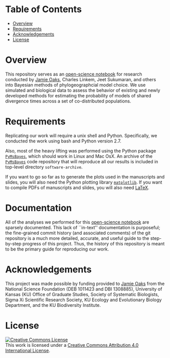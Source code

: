 Table of Contents
=================

 -  [Overview](#overview)
 -  [Requirements](#requirements)
 -  [Acknowledgements](#acknowledgements)
 -  [License](#license)


Overview
========

This repository serves as an [open-science
notebook](http://en.wikipedia.org/wiki/Open_notebook_science) for research
conducted by [Jamie Oaks](http://www.phyletica.com), Charles Linkem, Jeet
Sukumaran, and others into Bayesian methods of phylogeographcial model choice.
We use simulated and biological data to assess the behavior of existing and
newly developed methods for estimating the probability of models of shared
divergence times across a set of co-distributed populations.

Requirements
============

Replicating our work will require a unix shell and Python. Specifically, we
conducted the work using bash and Python version 2.7.

Also, most of the heavy lifting was performed using the Python package
[`PyMsBayes`](http://www.github.com/joaks1/PyMsBayes), which should work in
Linux and Mac OsX.
An archive of the [`PyMsBayes`](http://www.github.com/joaks1/PyMsBayes) code
repository that will reproduce all our results is included in top-level
directory `software-archive`.

If you want to go so far as to generate the plots used in the manuscripts and
slides, you will also need the Python plotting library
[`matplotlib`](http://matplotlib.org/).
If you want to compile PDFs of manuscripts and slides, you will also need
[LaTeX](http://www.latex-project.org/).

Documentation
=============

All of the analyses we performed for this [open-science
notebook](http://en.wikipedia.org/wiki/Open_notebook_science) are sparsely
documented.
This lack of ``in-text'' documentation is purposeful;
the fine-grained commit history (and associated comments) of the git repository
is a much more detailed, accurate, and useful guide to the step-by-step
progress of this project.
Thus, the history of this repository is meant to be the primary guide for
reproducing our work.

Acknowledgements
================

This project was made possible by funding provided to [Jamie
Oaks](http://www.phyletica.com) from the National Science Foundation (DEB
1011423 and DBI 1308885), University of Kansas (KU) Office of Graduate Studies,
Society of Systematic Biologists, Sigma Xi Scientific Research Society, KU
Ecology and Evolutionary Biology Department, and the KU Biodiversity Institute.

License
=======

<a rel="license" href="http://creativecommons.org/licenses/by/4.0/deed.en_US"><img alt="Creative Commons License" style="border-width:0" src="http://i.creativecommons.org/l/by/4.0/88x31.png" /></a><br />This work is licensed under a <a rel="license" href="http://creativecommons.org/licenses/by/4.0/deed.en_US">Creative Commons Attribution 4.0 International License</a>.

